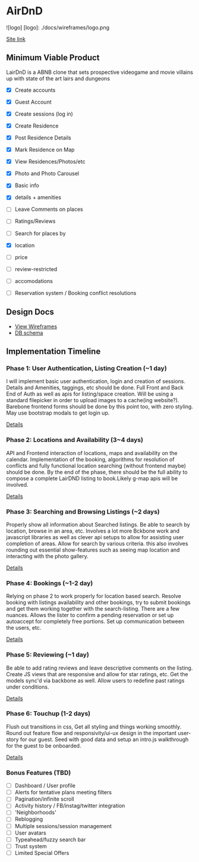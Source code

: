 # AirDnD

![logo]
[logo]: ./docs/wireframes/logo.png

[Site link][heroku]

[heroku]:http://lairdnd.com

## Minimum Viable Product
LairDnD is a ABNB clone that sets prospective videogame and movie villains up with
state of the art lairs and dungeons

<!-- This is a Markdown checklist. Use it to keep track of your progress! -->

- [x] Create accounts
- [x] Guest Account
- [x] Create sessions (log in)
- [x] Create Residence
- [x] Post Residence Details
- [x] Mark Residence on Map
- [x] View Residences/Photos/etc
 - [x] Photo and Photo Carousel
 - [x] Basic info
 - [x] details + amenities
- [ ] Leave Comments on places
- [ ] Ratings/Reviews
- [ ] Search for places by
 - [x] location
 - [ ] price
 - [ ] review-restricted
 - [ ] accomodations
- [ ] Reservation system / Booking conflict resolutions


## Design Docs
* [View Wireframes][views]
* [DB schema][schema]

[views]: ./docs/views.md
[schema]: ./docs/schema.md

## Implementation Timeline

### Phase 1: User Authentication, Listing Creation (~1 day)
I will implement basic user authentication, login and creation of
sessions. Details and Amenities, taggings, etc should be done. Full Front and Back End of Auth as well as apis for listing/space creation.
Will be using a standard filepicker in order to upload images to a cache(ing website?). Barebone frontend forms should be done by this point too, with zero styling. May use bootstrap modals to get login up.

[Details][phase-one]

### Phase 2: Locations and Availability (3~4 days)
API and Frontend interaction of locations, maps and availability on the calendar. Implementation of the booking, algorithms for resolution of conflicts and fully functional location searching (without frontend maybe) should be done. By the end of the phase, there should be the full ability to compose a complete LairDND listing to book.Likely g-map apis will be involved.

[Details][phase-two]

### Phase 3: Searching and Browsing Listings (~2 days)
Properly show all information about Searched listings. Be able to search by location, browse in an area, etc. Involves a lot more Bckbone work and javascript libraries as well as clever api setups to allow for assisting user completion of areas. Allow for search by various criteria. this also involves rounding out essential show-features such as seeing map location and interacting with the photo gallery.

[Details][phase-three]

### Phase 4: Bookings (~1-2 day)
Relying on phase 2 to work properly for location based search. Resolve booking with listings availability and other bookings, try to submit bookings and get them working together with the search-listing. There are a few nuances. Allows the lister to confirm a pending reservation or set up autoaccept for completely free portions. Set up communication between the users, etc.

[Details][phase-four]

### Phase 5: Reviewing (~1 day)
Be able to add rating reviews and leave descriptive comments on the listing. Create JS views that are responsive and allow for star ratings, etc. Get the models sync'd via backbone as well. Allow users to redefine past ratings under conditions.

[Details][phase-five]

### Phase 6: Touchup (1-2 days)
Flush out transitions in css, Get all styling and things working smoothly. Round out feature flow and responsivity/ui-ux design in the important user-story for our guest. Seed with good data and setup an intro.js walkthrough for the guest to be onboarded.

[Details][phase-six]

### Bonus Features (TBD)
- [ ] Dashboard / User profile
- [ ] Alerts for tentative plans meeting filters
- [ ] Pagination/infinite scroll
- [ ] Activity history / FB/instag/twitter integration
- [ ] 'Neighborhoods'
- [ ] Reblogging
- [ ] Multiple sessions/session management
- [ ] User avatars
- [ ] Typeahead/fuzzy search bar
- [ ] Trust system
- [ ] Limited Special Offers

[phase-one]: ./docs/phases/phase1.md
[phase-two]: ./docs/phases/phase2.md
[phase-three]: ./docs/phases/phase3.md
[phase-four]: ./docs/phases/phase4.md
[phase-five]: ./docs/phases/phase5.md
[phase-six]: ./docs/phases/phase6.md
